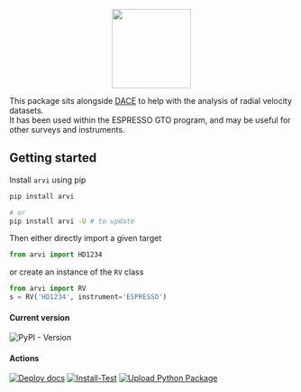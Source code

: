 <p align="center">
  <img width = "140" src="https://github.com/j-faria/arvi/blob/main/docs/logo/logo.png?raw=true"/>
</p>

This package sits alongside [DACE](https://dace.unige.ch/) to help with the
analysis of radial velocity datasets.  
It has been used within the ESPRESSO GTO program, and may be useful for other
surveys and instruments.


## Getting started

Install `arvi` using pip  

```sh
pip install arvi

# or
pip install arvi -U # to update
```


Then either directly import a given target

```py
from arvi import HD1234
```

or create an instance of the `RV` class

```py
from arvi import RV
s = RV('HD1234', instrument='ESPRESSO')
```

#### Current version

![PyPI - Version](https://img.shields.io/pypi/v/arvi)

#### Actions

[![Deploy docs](https://github.com/j-faria/arvi/actions/workflows/docs-gh-pages.yml/badge.svg)](https://github.com/j-faria/arvi/actions/workflows/docs-gh-pages.yml)
[![Install-Test](https://github.com/j-faria/arvi/actions/workflows/install.yml/badge.svg)](https://github.com/j-faria/arvi/actions/workflows/install.yml)
[![Upload Python Package](https://github.com/j-faria/arvi/actions/workflows/python-publish.yml/badge.svg)](https://github.com/j-faria/arvi/actions/workflows/python-publish.yml)
